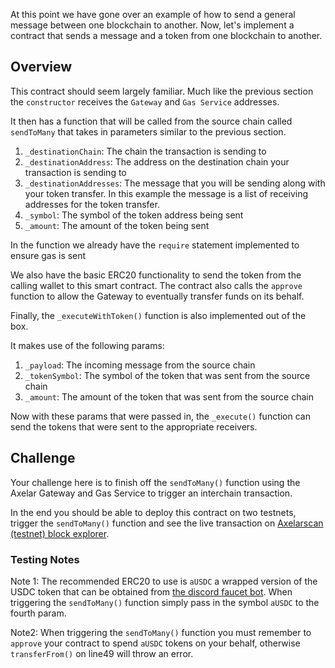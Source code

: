 At this point we have gone over an example of how to send a general message between one blockchain to another. Now, let's implement a contract that sends a message and a token from one blockchain to another.

## Overview

This contract should seem largely familiar. Much like the previous section the `constructor` receives the `Gateway` and `Gas Service` addresses.

It then has a function that will be called from the source chain called `sendToMany` that takes in parameters similar to the previous section.

1. `_destinationChain`: The chain the transaction is sending to
2. `_destinationAddress`: The address on the destination chain your transaction is sending to
3. `_destinationAddresses`: The message that you will be sending along with your token transfer. In this example the message is a list of receiving addresses for the token transfer.
4. `_symbol`: The symbol of the token address being sent
5. `_amount`: The amount of the token being sent

In the function we already have the `require` statement implemented to ensure gas is sent

We also have the basic ERC20 functionality to send the token from the calling wallet to this smart contract. The contract also calls the `approve` function to allow the Gateway to eventually transfer funds on its behalf.

Finally, the `_executeWithToken()` function is also implemented out of the box.

It makes use of the following params:

1. `_payload`: The incoming message from the source chain
2. `_tokenSymbol`: The symbol of the token that was sent from the source chain
3. `_amount`: The amount of the token that was sent from the source chain

Now with these params that were passed in, the `_execute()` function can send the tokens that were sent to the appropriate receivers.

## Challenge

Your challenge here is to finish off the `sendToMany()` function using the Axelar Gateway and Gas Service to trigger an interchain transaction.

In the end you should be able to deploy this contract on two testnets, trigger the `sendToMany()` function and see the live transaction on <a href="https://testnet.axelarscan.io" target="_blank">Axelarscan (testnet) block explorer</a>.

### Testing Notes

Note 1: The recommended ERC20 to use is `aUSDC` a wrapped version of the USDC token that can be obtained from <a href= "https://docs.axelar.dev/resources/rpc/resources" target="_blank">the discord faucet bot</a>. When triggering the `sendToMany()` function simply pass in the symbol `aUSDC` to the fourth param.

Note2: When triggering the `sendToMany()` function you must remember to `approve` your contract to spend `aUSDC` tokens on your behalf, otherwise `transferFrom()` on line49 will throw an error.
